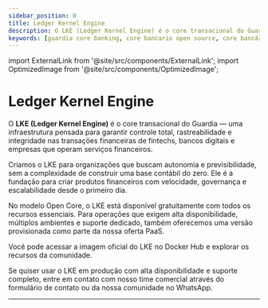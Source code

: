 ```yaml
---
sidebar_position: 0
title: Ledger Kernel Engine
description: O LKE (Ledger Kernel Engine) é o core transacional do Guardia, ideal para fintechs e bancos digitais que buscam escalabilidade, segurança e integridade em tempo real.
keywords: [guardia core banking, core bancario open source, core bancário escalavel, ledger transacional, transações em tempo real]
---
```


import ExternalLink from '@site/src/components/ExternalLink';
import OptimizedImage from '@site/src/components/OptimizedImage';

# Ledger Kernel Engine

O **LKE (Ledger Kernel Engine)** é o core transacional do Guardia — uma infraestrutura pensada para garantir controle total, rastreabilidade e integridade nas transações financeiras de fintechs, bancos digitais e empresas que operam serviços financeiros.

Criamos o LKE para organizações que buscam autonomia e previsibilidade, sem a complexidade de construir uma base contábil do zero. Ele é a fundação para criar produtos financeiros com velocidade, governança e escalabilidade desde o primeiro dia.

No modelo Open Core, o LKE está disponível gratuitamente com todos os recursos essenciais. Para operações que exigem alta disponibilidade, múltiplos ambientes e suporte dedicado, também oferecemos uma versão provisionada como parte da nossa oferta PaaS.

Você pode acessar a imagem oficial do LKE no <ExternalLink type="DOCKER_HUB">Docker Hub</ExternalLink> e explorar os recursos da comunidade.

Se quiser usar o LKE em produção com alta disponibilidade e suporte completo, entre em contato com nosso time comercial através do <ExternalLink type="CONTACT_FORM">formulário de contato</ExternalLink> ou da nossa comunidade no <ExternalLink type="WHATSAPP_COMMUNITY">WhatsApp</ExternalLink>.

---

<OptimizedImage
  src="/img/banner-lke.svg"
  alt="Ledger Kernel Engine Banner"
  width={960}
  height={200}
/>


